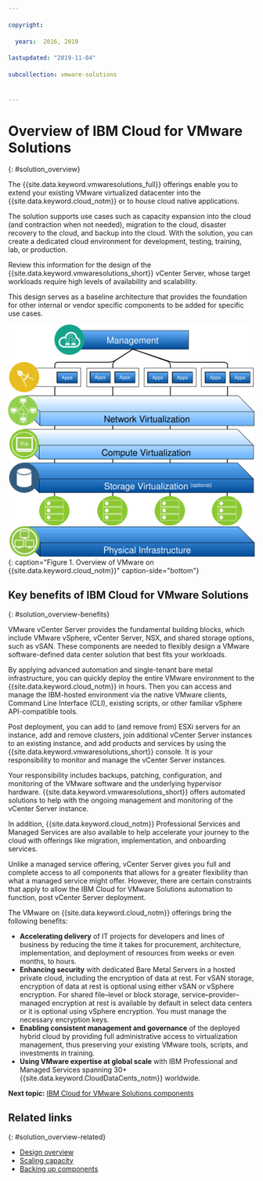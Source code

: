 ```yaml
---

copyright:

  years:  2016, 2019

lastupdated: "2019-11-04"

subcollection: vmware-solutions


---
```


# Overview of IBM Cloud for VMware Solutions
{: #solution_overview}

The {{site.data.keyword.vmwaresolutions_full}} offerings enable you to extend your existing VMware virtualized datacenter into the {{site.data.keyword.cloud_notm}} or to house cloud native applications.

The solution supports use cases such as capacity expansion into the cloud (and contraction when not needed), migration to the cloud, disaster recovery to the cloud, and backup into the cloud. With the solution, you can create a dedicated cloud environment for development, testing, training, lab, or production.

Review this information for the design of the {{site.data.keyword.vmwaresolutions_short}} vCenter Server, whose target workloads require high levels of availability and scalability.

This design serves as a baseline architecture that provides the foundation for other internal or vendor specific components to be added for specific use cases.

![Overview of VMware on {{site.data.keyword.cloud_notm}}](../../images/vcsv4radiagrams-ra-variationsonatheme.svg "The solution virtualizes compute, network, and optionally storage resources to be consumed by VMs where you can run your applications."){: caption="Figure 1. Overview of VMware on {{site.data.keyword.cloud_notm}}" caption-side="bottom"}

## Key benefits of IBM Cloud for VMware Solutions
{: #solution_overview-benefits}

VMware vCenter Server provides the fundamental building blocks, which include VMware vSphere, vCenter Server, NSX, and shared storage options, such as vSAN. These components are needed to flexibly design a VMware software-defined data center solution that best fits your workloads.

By applying advanced automation and single-tenant bare metal infrastructure, you can quickly deploy the entire VMware environment to the {{site.data.keyword.cloud_notm}} in hours. Then you can access and manage the IBM­-hosted environment via the native VMware clients, Command Line Interface (CLI), existing scripts, or other familiar vSphere API-compatible tools.

Post deployment, you can add to (and remove from) ESXi servers for an instance, add and remove clusters, join additional vCenter Server instances to an existing instance, and add products and services by using the {{site.data.keyword.vmwaresolutions_short}} console. It is your responsibility to monitor and manage the vCenter Server instances.

Your responsibility includes backups, patching, configuration, and monitoring of the VMware software and the underlying hypervisor hardware. {{site.data.keyword.vmwaresolutions_short}} offers automated solutions to help with the ongoing management and monitoring of the vCenter Server instance.

In addition, {{site.data.keyword.cloud_notm}} Professional Services and Managed Services are also available to help accelerate your journey to the cloud with offerings like migration, implementation, and onboarding services.

Unlike a managed service offering, vCenter Server gives you full and complete access to all components that allows for a greater flexibility than what a managed service might offer. However, there are certain constraints that apply to allow the IBM Cloud for VMware Solutions automation to function, post vCenter Server deployment.

The VMware on {{site.data.keyword.cloud_notm}} offerings bring the following benefits:

* **Accelerating delivery** of IT projects for developers and lines of business by reducing the time it takes for procurement, architecture, implementation, and deployment of resources from weeks or even months, to hours.
* **Enhancing security** with dedicated Bare Metal Servers in a hosted private cloud, including the encryption of data at rest. For vSAN storage, encryption of data at rest is optional using either vSAN or vSphere encryption. For shared file–level or block storage, service–provider–managed encryption at rest is available by default in select data centers or it is optional using vSphere encryption. You must manage the necessary encryption keys.
* **Enabling consistent management and governance** of the deployed hybrid cloud by providing full administrative access to virtualization management, thus preserving your existing VMware tools, scripts, and investments in training.
* **Using VMware expertise at global scale** with IBM Professional and Managed Services spanning 30+ {{site.data.keyword.CloudDataCents_notm}} worldwide.

**Next topic:** [IBM Cloud for VMware Solutions components](/docs/services/vmwaresolutions?topic=vmware-solutions-design_overview)

## Related links
{: #solution_overview-related}

* [Design overview](/docs/services/vmwaresolutions?topic=vmware-solutions-design_overview)
* [Scaling capacity](/docs/services/vmwaresolutions?topic=vmware-solutions-solution_scaling)
* [Backing up components](/docs/services/vmwaresolutions?topic=vmware-solutions-solution_backingup)
